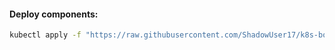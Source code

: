#### Deploy components:
```bash
kubectl apply -f "https://raw.githubusercontent.com/ShadowUser17/k8s-bootstrap/master/tetragon/fluxcd-deploy.yml"
```
